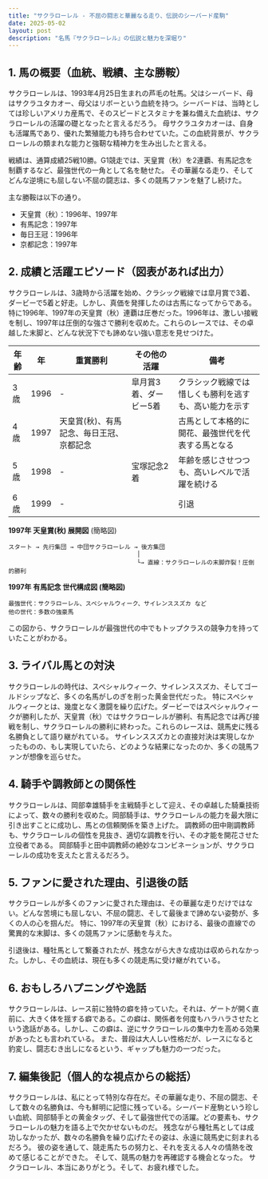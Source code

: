 ```yaml
---
title: "サクラローレル - 不屈の闘志と華麗なる走り、伝説のシーバード産駒"
date: 2025-05-02
layout: post
description: "名馬『サクラローレル』の伝説と魅力を深堀り"
---
```


## 1. 馬の概要（血統、戦績、主な勝鞍）

サクラローレルは、1993年4月25日生まれの芦毛の牡馬。父はシーバード、母はサクラユタカオー、母父はリボーという血統を持つ。シーバードは、当時としては珍しいアメリカ産馬で、そのスピードとスタミナを兼ね備えた血統は、サクラローレルの活躍の礎となったと言えるだろう。  母サクラユタカオーは、自身も活躍馬であり、優れた繁殖能力も持ち合わせていた。この血統背景が、サクラローレルの類まれな能力と強靭な精神力を生み出したと言える。

戦績は、通算成績25戦10勝。G1競走では、天皇賞（秋）を2連覇、有馬記念を制覇するなど、最強世代の一角として名を馳せた。  その華麗なる走り、そしてどんな逆境にも屈しない不屈の闘志は、多くの競馬ファンを魅了し続けた。

主な勝鞍は以下の通り。

* 天皇賞（秋）：1996年、1997年
* 有馬記念：1997年
* 毎日王冠：1996年
* 京都記念：1997年


## 2. 成績と活躍エピソード（図表があれば出力）

サクラローレルは、3歳時から活躍を始め、クラシック戦線では皐月賞で3着、ダービーで5着と好走。しかし、真価を発揮したのは古馬になってからである。特に1996年、1997年の天皇賞（秋）連覇は圧巻だった。1996年は、激しい接戦を制し、1997年は圧倒的な強さで勝利を収めた。これらのレースでは、その卓越した末脚と、どんな状況下でも諦めない強い意志を見せつけた。

| 年齢 | 年 | 重賞勝利 | その他の活躍 | 備考 |
|---|---|---|---|---|
| 3歳 | 1996 |  - | 皐月賞3着、ダービー5着 | クラシック戦線では惜しくも勝利を逃すも、高い能力を示す |
| 4歳 | 1997 | 天皇賞(秋)、有馬記念、毎日王冠、京都記念 |  | 古馬として本格的に開花、最強世代を代表する馬となる |
| 5歳 | 1998 | - | 宝塚記念2着 |  年齢を感じさせつつも、高いレベルで活躍を続ける |
| 6歳 | 1999 | - |  |  引退 |


**1997年 天皇賞(秋) 展開図** (簡略図)

```
スタート → 先行集団 → 中団サクラローレル → 後方集団
                                    │
                                    └→ 直線：サクラローレルの末脚炸裂！圧倒的勝利
```

**1997年 有馬記念 世代構成図 (簡略図)**

```
最強世代：サクラローレル、スペシャルウィーク、サイレンススズカ など
他の世代：多数の強豪馬
```
この図から、サクラローレルが最強世代の中でもトップクラスの競争力を持っていたことがわかる。


## 3. ライバル馬との対決

サクラローレルの時代は、スペシャルウィーク、サイレンススズカ、そしてゴールドシップなど、多くの名馬がしのぎを削った黄金世代だった。 特にスペシャルウィークとは、幾度となく激闘を繰り広げた。ダービーではスペシャルウィークが勝利したが、天皇賞（秋）ではサクラローレルが勝利、有馬記念では再び接戦を制し、サクラローレルの勝利に終わった。これらのレースは、競馬史に残る名勝負として語り継がれている。  サイレンススズカとの直接対決は実現しなかったものの、もし実現していたら、どのような結果になったのか、多くの競馬ファンが想像を巡らせた。


## 4. 騎手や調教師との関係性

サクラローレルは、岡部幸雄騎手を主戦騎手として迎え、その卓越した騎乗技術によって、数々の勝利を収めた。岡部騎手は、サクラローレルの能力を最大限に引き出すことに成功し、馬との信頼関係を築き上げた。  調教師の田中剛調教師も、サクラローレルの個性を見抜き、適切な調教を行い、その才能を開花させた立役者である。  岡部騎手と田中調教師の絶妙なコンビネーションが、サクラローレルの成功を支えたと言えるだろう。


## 5. ファンに愛された理由、引退後の話

サクラローレルが多くのファンに愛された理由は、その華麗な走りだけではない。どんな苦境にも屈しない、不屈の闘志、そして最後まで諦めない姿勢が、多くの人の心を掴んだ。  特に、1997年の天皇賞（秋）における、最後の直線での驚異的な末脚は、多くの競馬ファンに感動を与えた。

引退後は、種牡馬として繋養されたが、残念ながら大きな成功は収められなかった。しかし、その血統は、現在も多くの競走馬に受け継がれている。


## 6. おもしろハプニングや逸話

サクラローレルは、レース前に独特の癖を持っていた。それは、ゲートが開く直前に、大きく体を揺する癖である。この癖は、関係者を何度もハラハラさせたという逸話がある。しかし、この癖は、逆にサクラローレルの集中力を高める効果があったとも言われている。  また、普段は大人しい性格だが、レースになると豹変し、闘志むき出しになるという、ギャップも魅力の一つだった。


## 7. 編集後記（個人的な視点からの総括）

サクラローレルは、私にとって特別な存在だ。その華麗な走り、不屈の闘志、そして数々の名勝負は、今も鮮明に記憶に残っている。シーバード産駒という珍しい血統、岡部騎手との黄金タッグ、そして最強世代での活躍。どの要素も、サクラローレルの魅力を語る上で欠かせないものだ。  残念ながら種牡馬としては成功しなかったが、数々の名勝負を繰り広げたその姿は、永遠に競馬史に刻まれるだろう。  彼の姿を通して、競走馬たちの努力と、それを支える人々の情熱を改めて感じることができた。  そして、競馬の魅力を再確認する機会となった。  サクラローレル、本当にありがとう。そして、お疲れ様でした。
